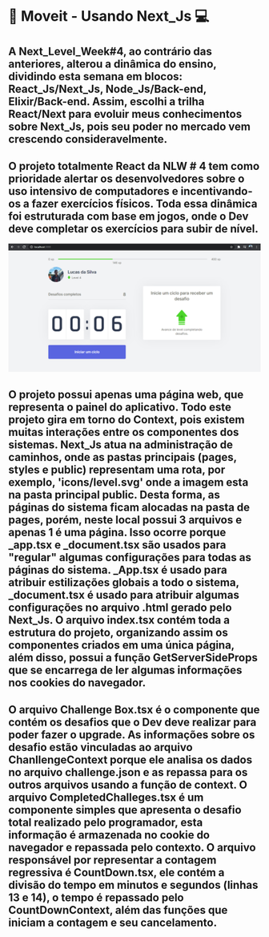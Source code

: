 # :blue_book: Moveit - Usando Next_Js :computer:

## A Next_Level_Week#4, ao contrário das anteriores, alterou a dinâmica do ensino, dividindo esta semana em blocos: React_Js/Next_Js, Node_Js/Back-end, Elixir/Back-end. Assim, escolhi a trilha React/Next para evoluir meus conhecimentos sobre Next_Js, pois seu poder no mercado vem crescendo consideravelmente.

## O projeto totalmente React da NLW # 4 tem como prioridade alertar os desenvolvedores sobre o uso intensivo de computadores e incentivando-os a fazer exercícios físicos. Toda essa dinâmica foi estruturada com base em jogos, onde o Dev deve completar os exercícios para subir de nível.

![PAGE](./README/Home_Image.png)

## O projeto possui apenas uma página web, que representa o painel do aplicativo. Todo este projeto gira em torno do Context, pois existem muitas interações entre os componentes dos sistemas. Next_Js atua na administração de caminhos, onde as pastas principais (pages, styles e public) representam uma rota, por exemplo, 'icons/level.svg' onde a imagem esta na pasta principal public. Desta forma, as páginas do sistema ficam alocadas na pasta de pages, porém, neste local possui 3 arquivos e apenas 1 é uma página. Isso ocorre porque _app.tsx e _document.tsx são usados para "regular" algumas configurações para todas as páginas do sistema. _App.tsx é usado para atribuir estilizações globais a todo o sistema, _document.tsx é usado para atribuir algumas configurações no arquivo .html gerado pelo Next_Js. O arquivo index.tsx contém toda a estrutura do projeto, organizando assim os componentes criados em uma única página, além disso, possui a função GetServerSideProps que se encarrega de ler algumas informações nos cookies do navegador.

## O arquivo Challenge Box.tsx é o componente que contém os desafios que o Dev deve realizar para poder fazer o upgrade. As informações sobre os desafio estão vinculadas ao arquivo ChanllengeContext porque ele analisa os dados no arquivo challenge.json e as repassa para os outros arquivos usando a função de context. O arquivo CompletedChalleges.tsx é um componente simples que apresenta o desafio total realizado pelo programador, esta informação é armazenada no cookie do navegador e repassada pelo contexto. O arquivo responsável por representar a contagem regressiva é CountDown.tsx, ele contém a divisão do tempo em minutos e segundos (linhas 13 e 14), o tempo é repassado pelo CountDownContext, além das funções que iniciam a contagem e seu cancelamento.
